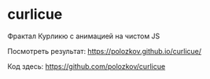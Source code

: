 # curlicue
Фрактал Курликю с анимацией на чистом JS

Посмотреть результат:
https://polozkov.github.io/curlicue/

Код здесь:
https://github.com/polozkov/curlicue
